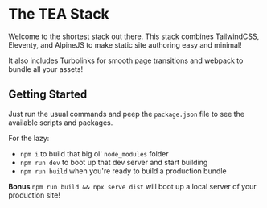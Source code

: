 # The TEA Stack

Welcome to the shortest stack out there. This stack combines TailwindCSS, Eleventy, and AlpineJS to make static site authoring easy and minimal!

It also includes Turbolinks for smooth page transitions and webpack to bundle all your assets!

## Getting Started

Just run the usual commands and peep the `package.json` file to see the available scripts and packages.

For the lazy:

- `npm i` to build that big ol' `node_modules` folder
- `npm run dev` to boot up that dev server and start building
- `npm run build` when you're ready to build a production bundle

**Bonus**
`npm run build && npx serve dist` will boot up a local server of your production site!
